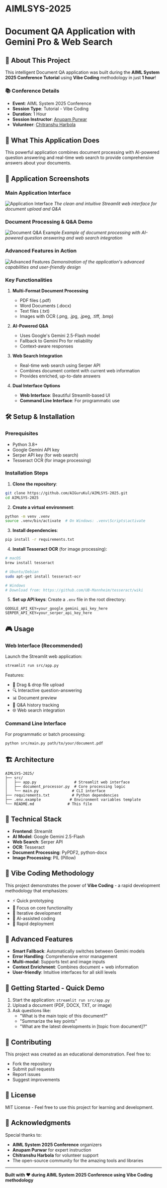 # AIMLSYS-2025

# Document QA Application with Gemini Pro & Web Search

## 🎯 About This Project

This intelligent Document QA application was built during the **AIML System 2025 Conference Tutorial** using **Vibe Coding** methodology in just **1 hour**! 

### 📚 Conference Details
- **Event**: AIML System 2025 Conference
- **Session Type**: Tutorial - Vibe Coding
- **Duration**: 1 Hour
- **Session Instructor**: [Anupam Purwar](https://github.com/anupampurwar)
- **Volunteer**: [Chitranshu Harbola](https://github.com/chitranshu)

## 🚀 What This Application Does

This powerful application combines document processing with AI-powered question answering and real-time web search to provide comprehensive answers about your documents.

## 📸 Application Screenshots

### Main Application Interface
![Application Interface](assets/images/1.png)
*The clean and intuitive Streamlit web interface for document upload and Q&A*

### Document Processing & Q&A Demo
![Document Q&A Example](assets/images/2.png)
*Example of document processing with AI-powered question answering and web search integration*

### Advanced Features in Action
![Advanced Features](assets/images/3.png)
*Demonstration of the application's advanced capabilities and user-friendly design*

### Key Functionalities

1. **Multi-Format Document Processing**
   - PDF files (.pdf)
   - Word Documents (.docx)
   - Text files (.txt)
   - Images with OCR (.png, .jpg, .jpeg, .tiff, .bmp)

2. **AI-Powered Q&A**
   - Uses Google's Gemini 2.5-Flash model
   - Fallback to Gemini Pro for reliability
   - Context-aware responses

3. **Web Search Integration**
   - Real-time web search using Serper API
   - Combines document content with current web information
   - Provides enriched, up-to-date answers

4. **Dual Interface Options**
   - **Web Interface**: Beautiful Streamlit-based UI
   - **Command Line Interface**: For programmatic use

## 🛠️ Setup & Installation

### Prerequisites
- Python 3.8+
- Google Gemini API key
- Serper API key (for web search)
- Tesseract OCR (for image processing)

### Installation Steps

1. **Clone the repository**:
```bash
git clone https://github.com/AIGuruKul/AIMLSYS-2025.git
cd AIMLSYS-2025
```

2. **Create a virtual environment**:
```bash
python -m venv .venv
source .venv/bin/activate  # On Windows: .venv\Scripts\activate
```

3. **Install dependencies**:
```bash
pip install -r requirements.txt
```

4. **Install Tesseract OCR** (for image processing):
```bash
# macOS
brew install tesseract

# Ubuntu/Debian
sudo apt-get install tesseract-ocr

# Windows
# Download from: https://github.com/UB-Mannheim/tesseract/wiki
```

5. **Set up API keys**:
Create a `.env` file in the root directory:
```env
GOOGLE_API_KEY=your_google_gemini_api_key_here
SERPER_API_KEY=your_serper_api_key_here
```

## 🎮 Usage

### Web Interface (Recommended)

Launch the Streamlit web application:

```bash
streamlit run src/app.py
```

Features:
- 📁 Drag & drop file upload
- 🔍 Interactive question-answering
- 📊 Document preview
- 📝 Q&A history tracking
- 🌐 Web search integration

### Command Line Interface

For programmatic or batch processing:

```bash
python src/main.py path/to/your/document.pdf
```

## 🏗️ Architecture

```
AIMLSYS-2025/
├── src/
│   ├── app.py                 # Streamlit web interface
│   ├── document_processor.py  # Core processing logic
│   └── main.py               # CLI interface
├── requirements.txt          # Python dependencies
├── .env.example             # Environment variables template
└── README.md               # This file
```

## 🔧 Technical Stack

- **Frontend**: Streamlit
- **AI Model**: Google Gemini 2.5-Flash
- **Web Search**: Serper API
- **OCR**: Tesseract
- **Document Processing**: PyPDF2, python-docx
- **Image Processing**: PIL (Pillow)

## 🎨 Vibe Coding Methodology

This project demonstrates the power of **Vibe Coding** - a rapid development methodology that emphasizes:
- ⚡ Quick prototyping
- 🎯 Focus on core functionality
- 🔄 Iterative development
- 🤖 AI-assisted coding
- 🚀 Rapid deployment

## 🌟 Advanced Features

- **Smart Fallback**: Automatically switches between Gemini models
- **Error Handling**: Comprehensive error management
- **Multi-modal**: Supports text and image inputs
- **Context Enrichment**: Combines document + web information
- **User-friendly**: Intuitive interfaces for all skill levels

## 🚀 Getting Started - Quick Demo

1. Start the application: `streamlit run src/app.py`
2. Upload a document (PDF, DOCX, TXT, or image)
3. Ask questions like:
   - "What is the main topic of this document?"
   - "Summarize the key points"
   - "What are the latest developments in [topic from document]?"

## 🤝 Contributing

This project was created as an educational demonstration. Feel free to:
- Fork the repository
- Submit pull requests
- Report issues
- Suggest improvements

## 📄 License

MIT License - Feel free to use this project for learning and development.

## 🙏 Acknowledgments

Special thanks to:
- **AIML System 2025 Conference** organizers
- **Anupam Purwar** for expert instruction
- **Chitranshu Harbola** for volunteer support
- The open-source community for the amazing tools and libraries

---

**Built with ❤️ during AIML System 2025 Conference using Vibe Coding methodology**
